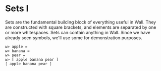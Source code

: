 # Sets I

Sets are the fundamental building block of everything useful in Wall.  They are constructed with square brackets, and elements are separated by one or more whitespaces.  Sets can contain anything in Wall.  Since we have already seen symbols, we'll use some for demonstration purposes.

```
w> apple =
w> banana =
w> pear =
w> [ apple banana pear ]
[ apple banana pear ]
```
